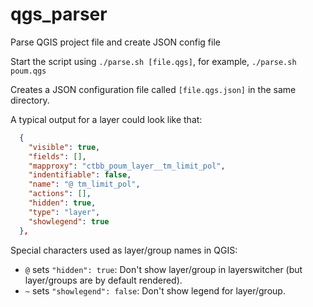 # qgs_parser
Parse QGIS project file and create JSON config file

Start the script using `./parse.sh [file.qgs]`, for example, `./parse.sh poum.qgs`

Creates a JSON configuration file called `[file.qgs.json]` in the same directory.

A typical output for a layer could look like that:

```json
  {
    "visible": true,
    "fields": [],
    "mapproxy": "ctbb_poum_layer__tm_limit_pol",
    "indentifiable": false,
    "name": "@ tm_limit_pol",
    "actions": [],
    "hidden": true,
    "type": "layer",
    "showlegend": true
  },
```

Special characters used as layer/group names in QGIS:

* `@` sets `"hidden": true`: Don't show layer/group in layerswitcher (but layer/groups are by default rendered).
* `~` sets `"showlegend": false`: Don't show legend for layer/group.